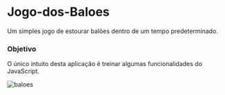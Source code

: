 # Jogo-dos-Baloes
Um simples jogo de estourar balões dentro de um tempo predeterminado.

### Objetivo
O único intuito desta aplicação é treinar algumas funcionalidades do JavaScript.

![baloes](https://user-images.githubusercontent.com/37378481/87859592-a861e580-c90c-11ea-8a5f-6292db2e77f3.png)

